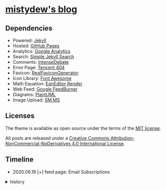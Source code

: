 # [mistydew's blog](https://mistydew.github.io/blog/)

## Dependencies

* Powered: [Jekyll](https://www.jekyllrb.com)
* Hosted: [GitHub Pages](https://pages.github.com)
* Analytics: [Google Analytics](https://analytics.google.com/analytics/web/)
* Search: [Simple Jekyll Search](https://github.com/christian-fei/Simple-Jekyll-Search)
* Comments: [IntenseDebate](https://intensedebate.com)
* Error Page: [Tencent 404](https://www.qq.com/404/)
* Favicon: [RealFaviconGenerator](https://realfavicongenerator.net)
* Icon Library: [Font Awesome](https://fontawesome.com)
* Math Equation: [EqnEditor Render](https://latex.codecogs.com)
* Web Feed: [Google FeedBurner](https://www.feedburner.com)
* Diagrams: [PlantUML](https://plantuml.com)
* Image Upload: [SM.MS](https://sm.ms)

## Licenses

The theme is available as open source under the terms of the [MIT license](LICENSE).

All posts are released under a [Creative Commons Attribution-NonCommercial-NoDerivatives 4.0 International License](https://creativecommons.org/licenses/by-nc-nd/4.0/).

## Timeline

* 2020.06.18 [+] feed page: Email Subscriptions

<details>
<summary>history</summary>

* 2020.06.02 [+] site: svg icons use symbol
* 2020.05.30 [+] archive page: archive by month, year
* 2020.05.02 [+] site: favicon for all browsers and platforms
* 2020.04.26 [-] site: ~~GitHub Actions workflows CI~~
* 2020.04.18 [+] remake: site search box
* 2020.04.14 [-] post: ~~AddToAny Share Button~~
* 2020.04.12 [-] post: ~~info (license and more)~~; ~~reading time~~
* 2020.04.06 [+] site: SEO tag
* 2020.04.04 [-] archive page: ~~Google Custom Search Engine~~
* 2020.04.01 [-] pages: ~~resume page~~
* 2020.03.29 [-] blog page: ~~comments, profile~~; [+] blog page: archive
* 2020.03.26 [+] blog page: category, tag cloud
* 2020.03.24 [-] site: ~~Busuanzi analytics~~ (incompatible Safari); pages: ~~donate page~~
* 2020.03.18 [-] home page: ~~Crypto Currencies Price Widget~~ (unnecessary); [+] home page: comments, profile
* 2020.03.08 [+] post: archive by year, exempli gratia 2018
* 2019.11.08 [-] site: ~~ClustrMaps analytics~~; blog page: ~~ClustrMaps.com Globe Widget~~ (patriotism)
* 2019.10.25 [+] site: ~~ClustrMaps analytics~~; blog page: ~~ClustrMaps.com Globe Widget~~
* 2019.09.22 [+] config: build future
* 2019.09.19 [+] remake: archive and category page
* 2019.09.07 [-] post: ~~{% highlight %} code {% endhighlight %}~~ (only jekyll); [+] post: ```code``` (markdown)
* 2019.08.28 [+] site: ~~GitHub Actions workflows CI~~
* 2019.08.25 [+] blog page: ~~comments, profile~~
* 2019.08.24 [-] post: ~~Remarkbox Hosted Comments Service~~ (incomplete); [+] post: IntenseDebate comments
* 2019.08.18 [+] assets: css, font, images and js
* 2019.08.14 [+] about page: PGP key and fingerprint
* 2019.08.02 [+] site: Simple Jekyll Search
* 2019.07.18 [+] pages: booklog (reading list) page and feed page
* 2019.07.04 [-] site: ~~Baidu Search~~ (unfriendly); [+] site: DogeDoge Search (Bing-like)
* 2019.06.21 [-] post: ~~bShare~~ (loading problem); [+] post: ~~AddToAny Share Button~~
* 2019.06.20 [+] post: ~~bShare~~
* 2019.06.10 [+] home page: ~~Crypto Currencies Price Widget~~
* 2019.05.24 [+] README: Site Dependencies
* 2019.05.09 [+] site: robots.txt (Allow Bingbot and Yahoo Slurp)
* 2019.05.03 [-] post: ~~LiveRe City comment~~ (realname); [+] post: ~~Remarkbox Hosted Comments Service~~
* 2019.04.28 [-] post: ~~Widget Pack Comment System~~ (realname); [+] post: ~~LiveRe City comment~~
* 2019.04.23 [+] site: search box submit icon
* 2019.04.19 [+] config: site timezone
* 2019.04.01 [+] site: search box position
* 2019.03.30 [-] site: ~~cPlayer~~ (redundancy)
* 2019.02.02 [-] site: ~~honehone clock~~ (unnecessary)
* 2019.02.01 [+] remake: favicon
* 2018.09.24 [-] archive page: ~~GitHub Contribution~~ (unnecessary)
* 2018.09.20 [+] remake: home page; config: blog permalink; [-] site: ~~jekyll-paginate plugin~~ (no plugin)
* 2018.09.19 [-] site: ~~jekyll-sitemap plugin~~ (no plugin); [+] site: sitemap.xml (generated by Liquid)
* 2018.09.14 [-] post: ~~IntenseDebate comments~~ (slow loading); [+] post: ~~Widget Pack Comment System~~
* 2018.09.12 [+] site: page content-width; [-] site: ~~DaoVoice web chat tool~~ (redundancy, bugs)
* 2018.09.06 [+] site: robots.txt (Sitemap URL)
* 2018.08.29 [+] font: Underwater Love (site and blog title)
* 2018.08.28 [-] footer: ~~slogan~~; pages: ~~slogan page~~; [+] footer: quote; pages: quotes page
* 2018.08.27 [+] config: excerpt separator
* 2018.08.23 [-] site: ~~Baidu Analytics~~ (unfriendly)
* 2018.08.22 [+] site: ~~DaoVoice web chat tool~~
* 2018.08.20 [+] post: ~~info (license and more)~~
* 2018.08.15 [-] site: ~~particle background~~ (redundancy)
* 2018.08.13 [+] site: ~~cPlayer (web music player)~~
* 2018.08.12 [+] pages: ~~donate page~~
* 2018.08.10 [+] site: sitemap (~~jekyll-sitemap plugin~~); post: ~~IntenseDebate comments~~
* 2018.08.08 [+] site: delimiter '|' in html head title; background-color
* 2018.08.06 [+] pages: ~~resume page~~
* 2018.08.02 [+] archive page: ~~Google Custom Search Engine~~; site: ~~Baidu Search~~
* 2018.08.01 [+] tags page: tag cloud
* 2018.07.10 [+] pages: tags page
* 2018.07.03 [+] archive page: ~~GitHub Contribution~~
* 2018.06.19 [+] post: word statistics ~~and reading time~~
* 2018.06.15 [+] site: ~~particle background~~
* 2018.06.07 [+] site: Google Analytics and Search Console; ~~Baidu Analytics~~
* 2018.06.06 [+] blog page: sticky post
* 2018.06.04 [+] site: ~~Busuanzi analytics (hits, visitors and pageviews)~~
* 2018.05.22 [+] site: robots.txt (Allow Googlebot and Baiduspider)
* 2018.05.21 [+] pages: archive page
* 2018.05.18 [+] pages: 404 page (Tencent search lost children)
* 2018.05.17 [+] footer: ~~slogan~~
* 2018.05.16 [+] pages: category page; ~~slogan page~~
* 2018.05.14 [+] site: ~~honehone clock~~; home page: ~~pagination (jekyll-paginate plugin)~~
* 2018.05.02 [+] site: favicon
* 2018.04.27 [-] site: ~~audio directory~~ (redundancy)
* 2018.04.21 [+] post: images and reference
* 2018.04.19 [+] site: ~~audio directory~~; README: Todo and Timeline list
* 2018.04.18 [+] site: minima (Jekyll's default theme, run `jekyll new`)
</details>
